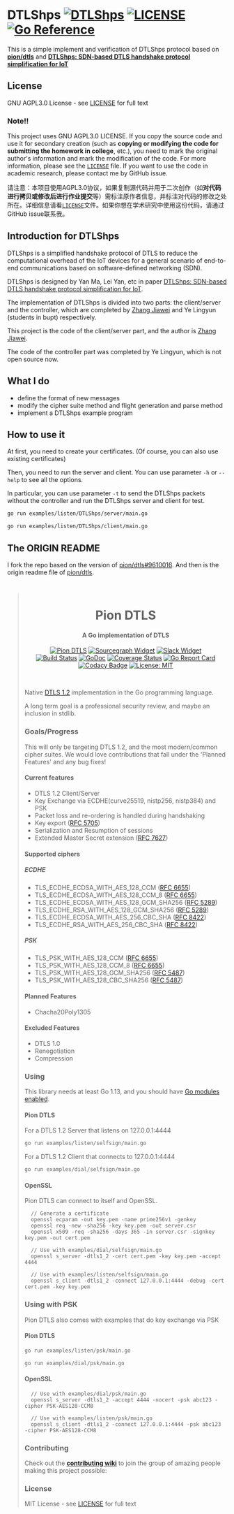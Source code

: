# DTLShps [![DTLShps](https://img.shields.io/badge/zjw1111-DTLShps-gray.svg?longCache=true&colorB=brightgreen)][Zhang_Jiawei] [![LICENSE](https://img.shields.io/badge/license-AGPL3.0-yellow.svg)](LICENSE) [![Go Reference](https://pkg.go.dev/badge/github.com/zjw1111/DTLShps.svg)](https://pkg.go.dev/github.com/zjw1111/DTLShps)

This is a simple implement and verification of DTLShps protocol based on **[pion/dtls][pion/dtls]** and **[DTLShps: SDN-based DTLS handshake protocol simplification for IoT][DTLShps]**

[pion/dtls]: https://github.com/pion/dtls
[DTLShps]: https://doi.org/10.1109/JIOT.2020.2967464

## License
GNU AGPL3.0 License - see [LICENSE](LICENSE) for full text

### **Note!!**
This project uses GNU AGPL3.0 LICENSE. If you copy the source code and use it for secondary creation (such as **copying or modifying the code for submitting the homework in college**, etc.), you need to mark the original author's information and mark the modification of the code. For more information, please see the [`LICENSE`](LICENSE) file. If you want to use the code in academic research, please contact me by GitHub issue.

请注意：本项目使用AGPL3.0协议，如果复制源代码并用于二次创作（如**对代码进行拷贝或修改后进行作业提交**等）需标注原作者信息，并标注对代码的修改之处所在。详细信息请看[`LICENSE`](LICENSE)文件。如果你想在学术研究中使用这份代码，请通过GitHub issue联系我。

## Introduction for DTLShps
DTLShps is a simplified handshake protocol of DTLS to reduce the computational overhead of the IoT devices for a general scenario of end-to-end communications based on software-defined networking (SDN).

DTLShps is designed by Yan Ma, Lei Yan, etc in paper [DTLShps: SDN-based DTLS handshake protocol simplification for IoT][DTLShps].

The implementation of DTLShps is divided into two parts: the client/server and the controller, which are completed by [Zhang Jiawei][Zhang_Jiawei] and Ye Lingyun (students in bupt) respectively.

This project is the code of the client/server part, and the author is [Zhang Jiawei][Zhang_Jiawei].

The code of the controller part was completed by Ye Lingyun, which is not open source now.

[Zhang_Jiawei]: https://github.com/zjw1111

## What I do
- define the format of new messages
- modify the cipher suite method and flight generation and parse method
- implement a DTLShps example program

## How to use it
At first, you need to create your certificates. (Of course, you can also use existing certificates)

Then, you need to run the server and client. You can use parameter `-h` or `--help` to see all the options.

In particular, you can use parameter `-t` to send the DTLShps packets without the controller and run the DTLShps server and client for test.

```sh
go run examples/listen/DTLShps/server/main.go
```

```sh
go run examples/listen/DTLShps/client/main.go
```

## The ORIGIN README
I fork the repo based on the version of [pion/dtls#9610016](https://github.com/pion/dtls/tree/96100166cd996c9b0d5a594740a15102bbf8fef7). And then is the origin readme file of [pion/dtls][pion/dtls].

> <h1 align="center">
>   <br>
>   Pion DTLS
>   <br>
> </h1>
> <h4 align="center">A Go implementation of DTLS</h4>
> <p align="center">
>   <a href="https://pion.ly"><img src="https://img.shields.io/badge/pion-dtls-gray.svg?longCache=true&colorB=brightgreen" alt="Pion DTLS"></a>
>   <a href="https://sourcegraph.com/github.com/pion/dtls"><img src="https://sourcegraph.com/github.com/pion/dtls/-/badge.svg" alt="Sourcegraph Widget"></a>
>   <a href="https://pion.ly/slack"><img src="https://img.shields.io/badge/join-us%20on%20slack-gray.svg?longCache=true&logo=slack&colorB=brightgreen" alt="Slack Widget"></a>
>   <br>
>   <a href="https://travis-ci.org/pion/dtls"><img src="https://travis-ci.org/pion/dtls.svg?branch=master" alt="Build Status"></a>
>   <a href="https://pkg.go.dev/github.com/pion/dtls"><img src="https://godoc.org/github.com/pion/dtls?status.svg" alt="GoDoc"></a>
>   <a href="https://codecov.io/gh/pion/dtls"><img src="https://codecov.io/gh/pion/dtls/branch/master/graph/badge.svg" alt="Coverage Status"></a>
>   <a href="https://goreportcard.com/report/github.com/pion/dtls"><img src="https://goreportcard.com/badge/github.com/pion/dtls" alt="Go Report Card"></a>
>   <a href="https://www.codacy.com/app/Sean-Der/dtls"><img src="https://api.codacy.com/project/badge/Grade/18f4aec384894e6aac0b94effe51961d" alt="Codacy Badge"></a>
>   <a href="LICENSE"><img src="https://img.shields.io/badge/License-MIT-yellow.svg" alt="License: MIT"></a>
> </p>
> <br>
> 
> Native [DTLS 1.2][rfc6347] implementation in the Go programming language.
> 
> A long term goal is a professional security review, and maybe an inclusion in stdlib.
> 
> ### Goals/Progress
> This will only be targeting DTLS 1.2, and the most modern/common cipher suites.
> We would love contributions that fall under the 'Planned Features' and any bug fixes!
> 
> #### Current features
> * DTLS 1.2 Client/Server
> * Key Exchange via ECDHE(curve25519, nistp256, nistp384) and PSK
> * Packet loss and re-ordering is handled during handshaking
> * Key export ([RFC 5705][rfc5705])
> * Serialization and Resumption of sessions
> * Extended Master Secret extension ([RFC 7627][rfc7627])
> 
> #### Supported ciphers
> 
> ##### ECDHE
> * TLS_ECDHE_ECDSA_WITH_AES_128_CCM ([RFC 6655][rfc6655])
> * TLS_ECDHE_ECDSA_WITH_AES_128_CCM_8 ([RFC 6655][rfc6655])
> * TLS_ECDHE_ECDSA_WITH_AES_128_GCM_SHA256 ([RFC 5289][rfc5289])
> * TLS_ECDHE_RSA_WITH_AES_128_GCM_SHA256 ([RFC 5289][rfc5289])
> * TLS_ECDHE_ECDSA_WITH_AES_256_CBC_SHA ([RFC 8422][rfc8422])
> * TLS_ECDHE_RSA_WITH_AES_256_CBC_SHA ([RFC 8422][rfc8422])
> 
> ##### PSK
> * TLS_PSK_WITH_AES_128_CCM ([RFC 6655][rfc6655])
> * TLS_PSK_WITH_AES_128_CCM_8 ([RFC 6655][rfc6655])
> * TLS_PSK_WITH_AES_128_GCM_SHA256 ([RFC 5487][rfc5487])
> * TLS_PSK_WITH_AES_128_CBC_SHA256 ([RFC 5487][rfc5487])
> 
> [rfc6347]: https://tools.ietf.org/html/rfc6347
> [rfc5705]: https://tools.ietf.org/html/rfc5705
> [rfc7627]: https://tools.ietf.org/html/rfc7627
> [rfc5289]: https://tools.ietf.org/html/rfc5289
> [rfc8422]: https://tools.ietf.org/html/rfc8422
> [rfc6655]: https://tools.ietf.org/html/rfc6655
> [rfc5487]: https://tools.ietf.org/html/rfc5487
> 
> #### Planned Features
> * Chacha20Poly1305
> 
> #### Excluded Features
> * DTLS 1.0
> * Renegotiation
> * Compression
> 
> ### Using
> 
> This library needs at least Go 1.13, and you should have [Go modules
> enabled](https://github.com/golang/go/wiki/Modules).
> 
> #### Pion DTLS
> For a DTLS 1.2 Server that listens on 127.0.0.1:4444
> ```sh
> go run examples/listen/selfsign/main.go
> ```
> 
> For a DTLS 1.2 Client that connects to 127.0.0.1:4444
> ```sh
> go run examples/dial/selfsign/main.go
> ```
> 
> #### OpenSSL
> Pion DTLS can connect to itself and OpenSSL.
> ```
>   // Generate a certificate
>   openssl ecparam -out key.pem -name prime256v1 -genkey
>   openssl req -new -sha256 -key key.pem -out server.csr
>   openssl x509 -req -sha256 -days 365 -in server.csr -signkey key.pem -out cert.pem
> 
>   // Use with examples/dial/selfsign/main.go
>   openssl s_server -dtls1_2 -cert cert.pem -key key.pem -accept 4444
> 
>   // Use with examples/listen/selfsign/main.go
>   openssl s_client -dtls1_2 -connect 127.0.0.1:4444 -debug -cert cert.pem -key key.pem
> ```
> 
> ### Using with PSK
> Pion DTLS also comes with examples that do key exchange via PSK
> 
> 
> #### Pion DTLS
> ```sh
> go run examples/listen/psk/main.go
> ```
> 
> ```sh
> go run examples/dial/psk/main.go
> ```
> 
> #### OpenSSL
> ```
>   // Use with examples/dial/psk/main.go
>   openssl s_server -dtls1_2 -accept 4444 -nocert -psk abc123 -cipher PSK-AES128-CCM8
> 
>   // Use with examples/listen/psk/main.go
>   openssl s_client -dtls1_2 -connect 127.0.0.1:4444 -psk abc123 -cipher PSK-AES128-CCM8
> ```
> 
> ### Contributing
> Check out the **[contributing wiki](https://github.com/pion/webrtc/wiki/Contributing)** to join the group of amazing people making this project possible:
> 
> ### License
> MIT License - see [LICENSE](LICENSE) for full text
> 